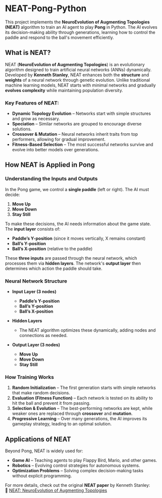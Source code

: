 # NEAT-Pong-Python  

This project implements the **NeuroEvolution of Augmenting Topologies (NEAT)** algorithm to train an AI agent to play **Pong** in Python. The AI evolves its decision-making ability through generations, learning how to control the paddle and respond to the ball's movement efficiently.

## What is NEAT?  
NEAT (**NeuroEvolution of Augmenting Topologies**) is an evolutionary algorithm designed to train artificial neural networks (ANNs) dynamically. Developed by **Kenneth Stanley**, NEAT enhances both the **structure** and **weights** of a neural network through genetic evolution. Unlike traditional machine learning models, NEAT starts with minimal networks and gradually **evolves complexity** while maintaining population diversity.  

### Key Features of NEAT:  
- **Dynamic Topology Evolution** – Networks start with simple structures and grow as necessary.  
- **Speciation** – Similar networks are grouped to encourage diverse solutions.  
- **Crossover & Mutation** – Neural networks inherit traits from top performers, allowing for gradual improvement.  
- **Fitness-Based Selection** – The most successful networks survive and evolve into better models over generations.  

## How NEAT is Applied in Pong  

### **Understanding the Inputs and Outputs**  
In the Pong game, we control a **single paddle** (left or right). The AI must decide:  
1. **Move Up**  
2. **Move Down**  
3. **Stay Still**  

To make these decisions, the AI needs information about the game state. The **input layer** consists of:  
- **Paddle’s Y-position** (since it moves vertically, X remains constant)  
- **Ball’s Y-position**  
- **Ball’s X-position** (relative to the paddle)  

These **three inputs** are passed through the neural network, which processes them via **hidden layers**. The network's **output layer** then determines which action the paddle should take.

### **Neural Network Structure**  
- **Input Layer (3 nodes)**  
  - **Paddle’s Y-position**  
  - **Ball’s Y-position**  
  - **Ball’s X-position**  

- **Hidden Layers**  
  - The NEAT algorithm optimizes these dynamically, adding nodes and connections as needed.

- **Output Layer (3 nodes)**  
  - **Move Up**  
  - **Move Down**  
  - **Stay Still**  

### **How Training Works**  
1. **Random Initialization** – The first generation starts with simple networks that make random decisions.  
2. **Evaluation (Fitness Function)** – Each network is tested on its ability to hit the ball and prevent it from passing.  
3. **Selection & Evolution** – The best-performing networks are kept, while weaker ones are replaced through **crossover** and **mutation**.  
4. **Progressive Learning** – Over many generations, the AI improves its gameplay strategy, leading to an optimal solution.  

## Applications of NEAT  
Beyond Pong, NEAT is widely used for:  
- **Game AI** – Teaching agents to play Flappy Bird, Mario, and other games.  
- **Robotics** – Evolving control strategies for autonomous systems.  
- **Optimization Problems** – Solving complex decision-making tasks without explicit programming.  

For more details, check out the original **NEAT paper** by Kenneth Stanley:  
📄 [NEAT: NeuroEvolution of Augmenting Topologies](http://nn.cs.utexas.edu/downloads/papers/stanley.ec02.pdf)  
